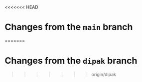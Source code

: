 <<<<<<< HEAD
# Changes from the `main` branch
=======
# Changes from the `dipak` branch
>>>>>>> origin/dipak

